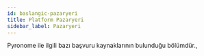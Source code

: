 ```yaml
---
id: baslangic-pazaryeri
title: Platform Pazaryeri
sidebar_label: Pazaryeri
---
```


Pyronome ile ilgili bazı başvuru kaynaklarının bulunduğu bölümdür.,